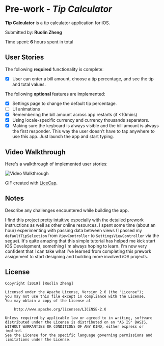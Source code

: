 # Pre-work - *Tip Calculator*

**Tip Calculator** is a tip calculator application for iOS.

Submitted by: **Ruolin Zheng**

Time spent: **6** hours spent in total

## User Stories

The following **required** functionality is complete:

* [x] User can enter a bill amount, choose a tip percentage, and see the tip and total values.

The following **optional** features are implemented:
* [x] Settings page to change the default tip percentage.
* [ ] UI animations
* [x] Remembering the bill amount across app restarts (if <10mins)
* [x] Using locale-specific currency and currency thousands separators.
* [x] Making sure the keyboard is always visible and the bill amount is always the first responder. This way the user doesn't have to tap anywhere to use this app. Just launch the app and start typing.

## Video Walkthrough 

Here's a walkthrough of implemented user stories:

<img src='https://github.com/RuolinZheng08/tip-calculator-ios-codepath/blob/master/tip-calculator-demo.gif' title='Video Walkthrough' width='' alt='Video Walkthrough' />

GIF created with [LiceCap](http://www.cockos.com/licecap/).

## Notes

Describe any challenges encountered while building the app.

I find this project pretty intuitive especially with the detailed prework instructions as well as other online resources. I spent some time (about an hour) experimenting with passing data between views (I passed my `defaultTipSelection` from `ViewController` to `SettingsViewController` via the segue). It's quite amazing that this simple tutorial has helped me kick start iOS Development, something I'm always hoping to learn. I'm now very confident that I can take what I've learned from completing this prework assignment to start designing and building more involved iOS projects.

## License

    Copyright [2019] [Ruolin Zheng]

    Licensed under the Apache License, Version 2.0 (the "License");
    you may not use this file except in compliance with the License.
    You may obtain a copy of the License at

        http://www.apache.org/licenses/LICENSE-2.0

    Unless required by applicable law or agreed to in writing, software
    distributed under the License is distributed on an "AS IS" BASIS,
    WITHOUT WARRANTIES OR CONDITIONS OF ANY KIND, either express or implied.
    See the License for the specific language governing permissions and
    limitations under the License.